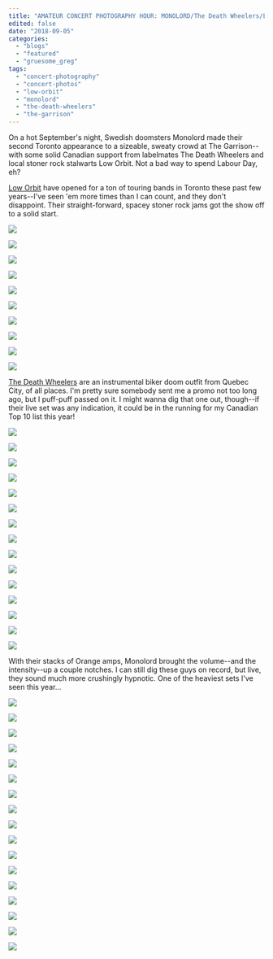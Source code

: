 ```yaml
---
title: "AMATEUR CONCERT PHOTOGRAPHY HOUR: MONOLORD/The Death Wheelers/Low Orbit @ The Garrison, September 3, 2018"
edited: false
date: "2018-09-05"
categories:
  - "blogs"
  - "featured"
  - "gruesome_greg"
tags:
  - "concert-photography"
  - "concert-photos"
  - "low-orbit"
  - "monolord"
  - "the-death-wheelers"
  - "the-garrison"
---
```


On a hot September's night, Swedish doomsters Monolord made their second Toronto appearance to a sizeable, sweaty crowd at The Garrison--with some solid Canadian support from labelmates The Death Wheelers and local stoner rock stalwarts Low Orbit. Not a bad way to spend Labour Day, eh?

[Low Orbit](https://loworbit3.bandcamp.com/) have opened for a ton of touring bands in Toronto these past few years--I've seen 'em more times than I can count, and they don't disappoint. Their straight-forward, spacey stoner rock jams got the show off to a solid start.

[![](https://hellbound.ca/wp-content/uploads/2018/09/IMG_1500-1024x768.jpg)](https://hellbound.ca/wp-content/uploads/2018/09/IMG_1500.jpg)

[![](https://res.cloudinary.com/dy8mxogvn/image/upload/h_518,w_690/v1537723840/IMG_1499_udvfws.jpg)](https://hellbound.ca/wp-content/uploads/2018/09/IMG_1499.jpg)

[![](https://res.cloudinary.com/dy8mxogvn/image/upload/h_518,w_690/v1537723838/IMG_1502_gzp46x.jpg)](https://hellbound.ca/wp-content/uploads/2018/09/IMG_1502.jpg)

[![](https://res.cloudinary.com/dy8mxogvn/image/upload/v1537723836/IMG_1504_j6jlux.jpg)](https://res.cloudinary.com/dy8mxogvn/image/upload/v1537723836/IMG_1504_j6jlux.jpg)

[![](https://res.cloudinary.com/dy8mxogvn/image/upload/v1537723834/IMG_1508_lxg2mu.jpg)](https://res.cloudinary.com/dy8mxogvn/image/upload/v1537723834/IMG_1508_lxg2mu.jpg)

[![](https://res.cloudinary.com/dy8mxogvn/image/upload/h_518,w_690/v1537723833/IMG_1510_bk0by5.jpg)](https://hellbound.ca/wp-content/uploads/2018/09/IMG_1510.jpg)

[![](https://res.cloudinary.com/dy8mxogvn/image/upload/h_518,w_690/v1537723831/IMG_1514_bgtp9t.jpg)](https://hellbound.ca/wp-content/uploads/2018/09/IMG_1514.jpg)

[![](https://res.cloudinary.com/dy8mxogvn/image/upload/h_518,w_690/v1537723829/IMG_1518_nabpbv.jpg)](https://hellbound.ca/wp-content/uploads/2018/09/IMG_1518.jpg)

[![](https://res.cloudinary.com/dy8mxogvn/image/upload/h_518,w_690/v1537723827/IMG_1520_vyw2qp.jpg)](https://hellbound.ca/wp-content/uploads/2018/09/IMG_1520.jpg)

[![](https://res.cloudinary.com/dy8mxogvn/image/upload/v1537723826/IMG_1524_zthz95.jpg)](https://res.cloudinary.com/dy8mxogvn/image/upload/v1537723826/IMG_1524_zthz95.jpg)

[The Death Wheelers](https://thedeathwheelers.bandcamp.com/) are an instrumental biker doom outfit from Quebec City, of all places. I'm pretty sure somebody sent me a promo not too long ago, but I puff-puff passed on it. I might wanna dig that one out, though--if their live set was any indication, it could be in the running for my Canadian Top 10 list this year!

[![](https://res.cloudinary.com/dy8mxogvn/image/upload/h_518,w_690/v1537723824/IMG_1526_oxpb8u.jpg)](https://hellbound.ca/wp-content/uploads/2018/09/IMG_1526.jpg)

[![](https://res.cloudinary.com/dy8mxogvn/image/upload/v1537723823/IMG_1527_qblus4.jpg)](https://res.cloudinary.com/dy8mxogvn/image/upload/v1537723823/IMG_1527_qblus4.jpg)

[![](https://res.cloudinary.com/dy8mxogvn/image/upload/v1537723819/IMG_1528_lbwkgt.jpg)](https://res.cloudinary.com/dy8mxogvn/image/upload/v1537723819/IMG_1528_lbwkgt.jpg)

[![](https://res.cloudinary.com/dy8mxogvn/image/upload/h_518,w_690/v1537723818/IMG_1533_nafbbt.jpg)](https://hellbound.ca/wp-content/uploads/2018/09/IMG_1533.jpg)

[![](https://res.cloudinary.com/dy8mxogvn/image/upload/v1537723816/IMG_1535_a7dqwx.jpg)](https://res.cloudinary.com/dy8mxogvn/image/upload/v1537723816/IMG_1535_a7dqwx.jpg)

[![](https://res.cloudinary.com/dy8mxogvn/image/upload/v1537723814/IMG_1539_v39h0v.jpg)](https://res.cloudinary.com/dy8mxogvn/image/upload/v1537723814/IMG_1539_v39h0v.jpg)

[![](https://res.cloudinary.com/dy8mxogvn/image/upload/v1537723812/IMG_1541_ylw9tg.jpg)](https://res.cloudinary.com/dy8mxogvn/image/upload/v1537723812/IMG_1541_ylw9tg.jpg)

[![](https://res.cloudinary.com/dy8mxogvn/image/upload/v1537723810/IMG_1542_d97svq.jpg)](https://res.cloudinary.com/dy8mxogvn/image/upload/v1537723810/IMG_1542_d97svq.jpg)

[![](https://res.cloudinary.com/dy8mxogvn/image/upload/h_518,w_690/v1537723808/IMG_1549_hspqtt.jpg)](https://hellbound.ca/wp-content/uploads/2018/09/IMG_1549.jpg)

[![](https://res.cloudinary.com/dy8mxogvn/image/upload/v1537723806/IMG_1554_ufrjkf.jpg)](https://res.cloudinary.com/dy8mxogvn/image/upload/v1537723806/IMG_1554_ufrjkf.jpg)

[![](https://res.cloudinary.com/dy8mxogvn/image/upload/h_518,w_690/v1537723618/IMG_1555_c3cf0k.jpg)](https://hellbound.ca/wp-content/uploads/2018/09/IMG_1555.jpg)

[![](https://res.cloudinary.com/dy8mxogvn/image/upload/h_518,w_690/v1537723616/IMG_1562_cf7dei.jpg)](https://hellbound.ca/wp-content/uploads/2018/09/IMG_1562.jpg)

[![](https://res.cloudinary.com/dy8mxogvn/image/upload/h_518,w_690/v1537723614/IMG_1567_xc7dtl.jpg)](https://hellbound.ca/wp-content/uploads/2018/09/IMG_1567.jpg)

[![](https://res.cloudinary.com/dy8mxogvn/image/upload/h_518,w_690/v1537723612/IMG_1574_c9lkpr.jpg)](https://hellbound.ca/wp-content/uploads/2018/09/IMG_1574.jpg)

[![](https://res.cloudinary.com/dy8mxogvn/image/upload/h_518,w_690/v1537723610/IMG_1576_knzxk8.jpg)](https://hellbound.ca/wp-content/uploads/2018/09/IMG_1576.jpg)

With their stacks of Orange amps, Monolord brought the volume--and the intensity--up a couple notches. I can still dig these guys on record, but live, they sound much more crushingly hypnotic. One of the heaviest sets I've seen this year...

[![](https://res.cloudinary.com/dy8mxogvn/image/upload/h_518,w_690/v1537723608/IMG_1578_nm9bfm.jpg)](https://hellbound.ca/wp-content/uploads/2018/09/IMG_1578.jpg)

[![](https://res.cloudinary.com/dy8mxogvn/image/upload/h_518,w_690/v1537723607/IMG_1580_opsvvq.jpg)](https://hellbound.ca/wp-content/uploads/2018/09/IMG_1580.jpg)

[![](https://res.cloudinary.com/dy8mxogvn/image/upload/h_518,w_690/v1537723605/IMG_1583_bvvdey.jpg)](https://hellbound.ca/wp-content/uploads/2018/09/IMG_1583.jpg)

[![](https://res.cloudinary.com/dy8mxogvn/image/upload/v1537723603/IMG_1585_jvcnem.jpg)](https://res.cloudinary.com/dy8mxogvn/image/upload/v1537723603/IMG_1585_jvcnem.jpg)

[![](https://res.cloudinary.com/dy8mxogvn/image/upload/v1537723602/IMG_1586_d4jcla.jpg)](https://res.cloudinary.com/dy8mxogvn/image/upload/v1537723602/IMG_1586_d4jcla.jpg)

[![](https://res.cloudinary.com/dy8mxogvn/image/upload/h_518,w_690/v1537723600/IMG_1589_nok7dr.jpg)](https://hellbound.ca/wp-content/uploads/2018/09/IMG_1589.jpg)

[![](https://res.cloudinary.com/dy8mxogvn/image/upload/v1537723599/IMG_1593_b2gwkh.jpg)](https://res.cloudinary.com/dy8mxogvn/image/upload/v1537723599/IMG_1593_b2gwkh.jpg)

[![](https://res.cloudinary.com/dy8mxogvn/image/upload/v1537723597/IMG_1600_odqkez.jpg)](https://res.cloudinary.com/dy8mxogvn/image/upload/v1537723597/IMG_1600_odqkez.jpg)

[![](https://res.cloudinary.com/dy8mxogvn/image/upload/h_518,w_690/v1537723595/IMG_1608_esvzyo.jpg)](https://hellbound.ca/wp-content/uploads/2018/09/IMG_1608.jpg)

[![](https://res.cloudinary.com/dy8mxogvn/image/upload/v1537723594/IMG_1611_vgp5rd.jpg)](https://res.cloudinary.com/dy8mxogvn/image/upload/v1537723594/IMG_1611_vgp5rd.jpg)

[![](https://res.cloudinary.com/dy8mxogvn/image/upload/h_518,w_690/v1537723592/IMG_1615_pe2q1x.jpg)](https://hellbound.ca/wp-content/uploads/2018/09/IMG_1615.jpg)

[![](https://res.cloudinary.com/dy8mxogvn/image/upload/h_518,w_690/v1537723591/IMG_1618_aqgiev.jpg)](https://hellbound.ca/wp-content/uploads/2018/09/IMG_1618.jpg)

[![](https://res.cloudinary.com/dy8mxogvn/image/upload/h_518,w_690/v1537723589/IMG_1621_df1mdw.jpg)](https://hellbound.ca/wp-content/uploads/2018/09/IMG_1621.jpg)

[![](https://res.cloudinary.com/dy8mxogvn/image/upload/v1537723587/IMG_1624_l7rcut.jpg)](https://res.cloudinary.com/dy8mxogvn/image/upload/v1537723587/IMG_1624_l7rcut.jpg)

[![](https://res.cloudinary.com/dy8mxogvn/image/upload/v1537723378/IMG_1631_uhunow.jpg)](https://res.cloudinary.com/dy8mxogvn/image/upload/v1537723378/IMG_1631_uhunow.jpg)

[![](https://res.cloudinary.com/dy8mxogvn/image/upload/h_518,w_690/v1537723376/IMG_1634_xrjowl.jpg)](https://hellbound.ca/wp-content/uploads/2018/09/IMG_1634.jpg)

[![](https://res.cloudinary.com/dy8mxogvn/image/upload/v1537723375/IMG_1647_t8b5jk.jpg)](https://res.cloudinary.com/dy8mxogvn/image/upload/v1537723375/IMG_1647_t8b5jk.jpg)
